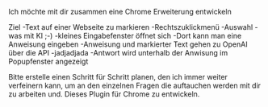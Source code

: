 Ich möchte mit dir zusammen eine Chrome Erweiterung entwickeln

Ziel
-Text auf einer Webseite zu markieren
-Rechtszuklickmenü
-Auswahl - was mit KI ;-)
-kleines Eingabefenster öffnet sich
-Dort kann man eine Anweisung eingeben
-Anweisung und markierter Text gehen zu OpenAI über die API
-jadjadjada
-Antwort wird unterhalb der Anwisung im Popupfenster angezeigt

Bitte erstelle einen Schritt für Schritt planen, den ich immer weiter verfeinern kann, um an den einzelnen Fragen die auftauchen werden mit dir zu arbeiten und. Dieses Plugin für Chrome zu entwickeln.